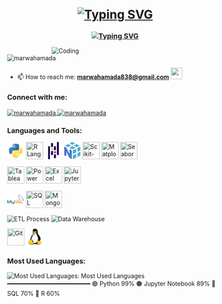 <p align="center">
<h1 align="center"><a href="https://git.io/typing-svg"><img src="https://readme-typing-svg.demolab.com?font=Fira+Code&weight=900&size=28&duration=800&pause=1000&color=926FF7&center=true&repeat=false&random=true&width=435&lines=Hi+%F0%9F%91%8B%2C+I'm+Marwa+Hamada" alt="Typing SVG" /></a></h1>
<h3 align="center"><a href="https://git.io/typing-svg"><img src="https://readme-typing-svg.demolab.com?font=Fira+Code&weight=900&size=23&pause=1000&color=926FF7&center=true&random=false&width=435&lines=Data+Science+and+Machine+Learning" alt="Typing SVG" /></a></h3>
</p>

<img align="right" alt="Coding" width="400" src="https://github.com/MarwanAhmed20/MarwanAhmed20/assets/47067493/d14795b1-772d-4b9c-a4da-dc411456ede8">

<p align="left"> 
  <img src="https://komarev.com/ghpvc/?username=marwahamada&label=Profile%20views&color=0e75b6&style=flat" alt="marwahamada" /> 
</p>

- 📫 How to reach me: **marwahamada838@gmail.com** 
  <a href="mailto:marwahamada838@gmail.com"> 
    <img src="https://www.vectorlogo.zone/logos/gmail/gmail-icon.svg" width="27" height="27"/> 
  </a>

<h3 align="left">Connect with me:</h3>
<p align="left">
  <a href="https://www.linkedin.com/in/marwahamada/" target="blank">
    <img align="center" src="https://raw.githubusercontent.com/rahuldkjain/github-profile-readme-generator/master/src/images/icons/Social/linked-in-alt.svg" alt="marwahamada" height="30" width="40" />
  </a>
  <a href="https://www.kaggle.com/marwahamada" target="blank">
    <img align="center" src="https://raw.githubusercontent.com/rahuldkjain/github-profile-readme-generator/master/src/images/icons/Social/kaggle.svg" alt="marwahamada" height="30" width="40" />
  </a>
</p>

<h3 align="left">Languages and Tools:</h3>

<p align="left">
  <!-- Programming & ML Libraries -->
  <a href="https://www.python.org" target="_blank"><img src="https://raw.githubusercontent.com/devicons/devicon/master/icons/python/python-original.svg" title="Python" width="40" height="40"/></a>
  <a href="https://www.r-project.org/" target="_blank"><img src="https://www.vectorlogo.zone/logos/r-project/r-project-icon.svg" title="R Language" width="40" height="40"/></a>
  <a href="https://pandas.pydata.org/" target="_blank"><img src="https://raw.githubusercontent.com/devicons/devicon/2ae2a900d2f041da66e950e4d48052658d850630/icons/pandas/pandas-original.svg" title="Pandas" width="40" height="40"/></a>
  <a href="https://numpy.org/" target="_blank"><img src="https://raw.githubusercontent.com/devicons/devicon/master/icons/numpy/numpy-original.svg" title="NumPy" width="40" height="40"/></a>
  <a href="https://scikit-learn.org/" target="_blank"><img src="https://upload.wikimedia.org/wikipedia/commons/0/05/Scikit_learn_logo_small.svg" title="Scikit-Learn" width="40" height="40"/></a>
  <a href="https://matplotlib.org/" target="_blank"><img src="https://upload.wikimedia.org/wikipedia/commons/8/84/Matplotlib_icon.svg" title="Matplotlib" width="40" height="40"/></a>
  <a href="https://seaborn.pydata.org/" target="_blank"><img src="https://seaborn.pydata.org/_static/logo-wide-lightbg.svg" title="Seaborn" width="40" height="40"/></a>

  <!-- Data Tools -->
  <a href="https://www.tableau.com/" target="_blank"><img src="https://www.vectorlogo.zone/logos/tableau/tableau-icon.svg" title="Tableau" width="40" height="40"/></a>
  <a href="https://powerbi.microsoft.com/" target="_blank"><img src="https://www.vectorlogo.zone/logos/microsoft_powerbi/microsoft_powerbi-icon.svg" title="Power BI" width="40" height="40"/></a>
  <a href="https://www.microsoft.com/en-us/microsoft-365/excel" target="_blank"><img src="https://upload.wikimedia.org/wikipedia/commons/7/73/Microsoft_Excel_2013-2019_logo.svg" title="Excel" width="40" height="40"/></a>
  <a href="https://jupyter.org/" target="_blank"><img src="https://upload.wikimedia.org/wikipedia/commons/3/38/Jupyter_logo.svg" title="Jupyter" width="40" height="40"/></a>

  <!-- Databases -->
  <a href="https://www.mysql.com/" target="_blank"><img src="https://raw.githubusercontent.com/devicons/devicon/master/icons/mysql/mysql-original-wordmark.svg" title="MySQL" width="40" height="40"/></a>
  <a href="https://www.microsoft.com/en-us/sql-server/" target="_blank"><img src="https://www.svgrepo.com/show/303229/microsoft-sql-server-logo.svg" title="SQL Server" width="40" height="40"/></a>
  <a href="https://www.mongodb.com/" target="_blank"><img src="https://www.vectorlogo.zone/logos/mongodb/mongodb-icon.svg" title="MongoDB" width="40" height="40"/></a>

  <!-- ETL & Data Warehousing (Custom Labels) -->
  <img src="https://img.shields.io/badge/ETL-Tool-blue?style=for-the-badge&logo=data&logoColor=white" title="ETL Process" height="28"/>
  <img src="https://img.shields.io/badge/Data%20Warehouse-Architecture-orange?style=for-the-badge&logo=databricks&logoColor=white" title="Data Warehouse" height="28"/>

  <!-- Version Control & OS -->
  <a href="https://git-scm.com/" target="_blank"><img src="https://www.vectorlogo.zone/logos/git-scm/git-scm-icon.svg" title="Git" width="40" height="40"/></a>
  <a href="https://www.linux.org/" target="_blank"><img src="https://raw.githubusercontent.com/devicons/devicon/master/icons/linux/linux-original.svg" title="Linux" width="40" height="40"/></a>
</p>

<!-- Most Used Languages Section (Customized) -->
<h3 align="left">Most Used Languages:</h3>
<p>
  <img align="left" src="https://github-readme-stats.vercel.app/api/top-langs/?username=marwahamada&langs_count=3&theme=dark&hide=html,css&layout=compact&custom_title=Most%20Used%20Languages%3A%20Python%2C%20SQL%2C%20R&card_width=350&title_color=926FF7&text_color=ffffff&bg_color=000000" alt="Most Used Languages: Most Used Languages
━━━━━━━━━━━━━━━━━━━━━━━
🟣 Python              99%  
🟠 Jupyter Notebook    89%  
🔵 SQL                 70%  
🔴 R                   60%
" />
</p>
